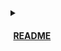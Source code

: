<details>
<summary>

#### &hairsp; <ins>README</ins>
</summary>

# npranke
Welcome, I'm Nicole. `npranke` is my project space.

## workbook
### concentration
Concentration is a picture matching memory game.
### tower
Tower is an implementation of the Tower of Hanoi puzzle.
</details>
